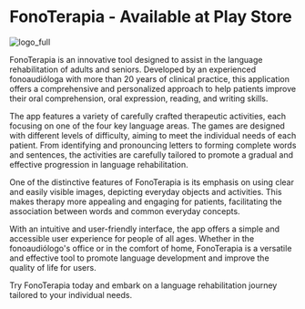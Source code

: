 # FonoTerapia - Available at Play Store

![logo_full](https://github.com/guiGarcia42/FonoTerapia/assets/81885816/cf7520a5-0739-43cc-87c4-564a8aa02a46)

FonoTerapia is an innovative tool designed to assist in the language rehabilitation of adults and seniors. Developed by an experienced fonoaudióloga with more than 20 years of clinical practice, this application offers a comprehensive and personalized approach to help patients improve their oral comprehension, oral expression, reading, and writing skills.

The app features a variety of carefully crafted therapeutic activities, each focusing on one of the four key language areas. The games are designed with different levels of difficulty, aiming to meet the individual needs of each patient. From identifying and pronouncing letters to forming complete words and sentences, the activities are carefully tailored to promote a gradual and effective progression in language rehabilitation.

One of the distinctive features of FonoTerapia is its emphasis on using clear and easily visible images, depicting everyday objects and activities. This makes therapy more appealing and engaging for patients, facilitating the association between words and common everyday concepts.

With an intuitive and user-friendly interface, the app offers a simple and accessible user experience for people of all ages. Whether in the fonoaudiólogo's office or in the comfort of home, FonoTerapia is a versatile and effective tool to promote language development and improve the quality of life for users.

Try FonoTerapia today and embark on a language rehabilitation journey tailored to your individual needs.
